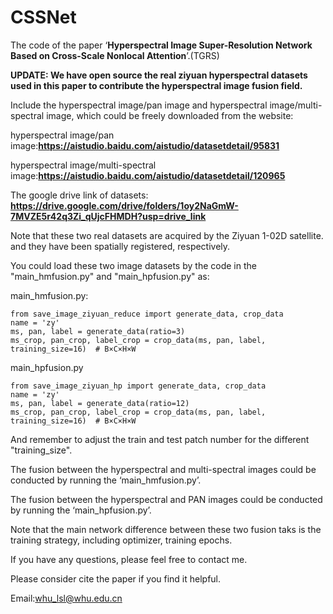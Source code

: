 # CSSNet

The code of the paper ‘**Hyperspectral Image Super-Resolution Network Based on Cross-Scale Nonlocal Attention**’.(TGRS)

**UPDATE: We have open source the real ziyuan hyperspectral datasets used in this paper to contribute the hyperspectral image fusion field.**

Include the hyperspectral image/pan image and hyperspectral image/multi-spectral image, which could be freely downloaded from the website:

hyperspectral image/pan image:**https://aistudio.baidu.com/aistudio/datasetdetail/95831**

hyperspectral image/multi-spectral image:**https://aistudio.baidu.com/aistudio/datasetdetail/120965**

The google drive link of datasets: **https://drive.google.com/drive/folders/1oy2NaGmW-7MVZE5r42q3Zi_qUjcFHMDH?usp=drive_link**

Note that these two real datasets are acquired by the Ziyuan 1-02D satellite. and they have been spatially registered, respectively.

You could load these two image datasets by the code in the "main_hmfusion.py" and "main_hpfusion.py" as:

main_hmfusion.py:

```
from save_image_ziyuan_reduce import generate_data, crop_data
name = 'zy'
ms, pan, label = generate_data(ratio=3) 
ms_crop, pan_crop, label_crop = crop_data(ms, pan, label, training_size=16)  # B×C×H×W
```

main_hpfusion.py

```
from save_image_ziyuan_hp import generate_data, crop_data
name = 'zy'
ms, pan, label = generate_data(ratio=12) 
ms_crop, pan_crop, label_crop = crop_data(ms, pan, label, training_size=16)  # B×C×H×W
```

And remember to adjust the train and test patch number for the different "training_size".

The fusion between the hyperspectral and multi-spectral images could be conducted by running the ‘main_hmfusion.py’.

The fusion between the hyperspectral and PAN images could be conducted by running the ‘main_hpfusion.py’.

Note that the main network difference between these two fusion taks is the training strategy, including optimizer, training epochs.

If you have any questions, please feel free to contact me.

Please consider cite the paper if you find it helpful.

Email:whu_lsl@whu.edu.cn
